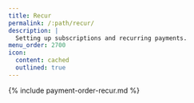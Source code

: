 ```yaml
---
title: Recur
permalink: /:path/recur/
description: |
  Setting up subscriptions and recurring payments.
menu_order: 2700
icon:
  content: cached
  outlined: true
---
```


{% include payment-order-recur.md %}
